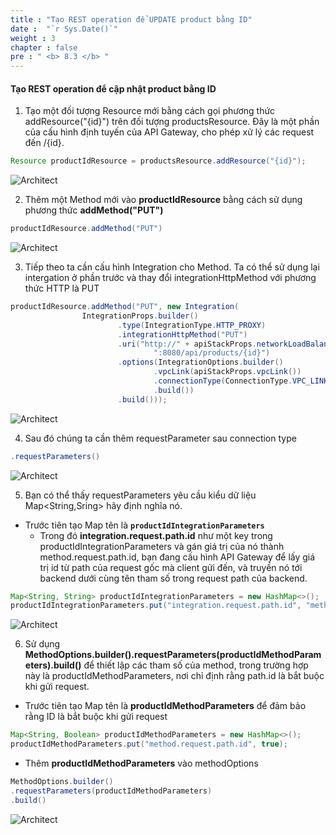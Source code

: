 ```yaml
---
title : "Tạo REST operation để UPDATE product bằng ID"
date :  "`r Sys.Date()`" 
weight : 3
chapter : false
pre : " <b> 8.3 </b> "
---
```


#### Tạo REST operation để cập nhật product bằng ID

1. Tạo một đối tượng Resource mới bằng cách gọi phương thức addResource("{id}") trên đối tượng productsResource. Đây là một phần của cấu hình định tuyến của API Gateway, cho phép xử lý các request đến /{id}.

```java
Resource productIdResource = productsResource.addResource("{id}");
```
![Architect](/images/8/post/01.png?featherlight=false&width=60pc)

2. Thêm một Method mới vào **productIdResource** bằng cách sử dụng phương thức **addMethod("PUT")** 

```java
productIdResource.addMethod("PUT")
```
![Architect](/images/8/post/02.png?featherlight=false&width=60pc)

3. Tiếp theo ta cần cấu hình Integration cho Method. Ta có thể sử dụng lại intergation ở phần trước và thay đổi integrationHttpMethod với phương thức HTTP là PUT

```java
productIdResource.addMethod("PUT", new Integration(
                IntegrationProps.builder()
                        .type(IntegrationType.HTTP_PROXY)
                        .integrationHttpMethod("PUT")
                        .uri("http://" + apiStackProps.networkLoadBalancer().getLoadBalancerDnsName() +
                                ":8080/api/products/{id}")
                        .options(IntegrationOptions.builder()
                                .vpcLink(apiStackProps.vpcLink())
                                .connectionType(ConnectionType.VPC_LINK)
                                .build())
                        .build()));
```
![Architect](/images/8/post/03.png?featherlight=false&width=60pc)

4. Sau đó chúng ta cần thêm requestParameter sau connection type

```java
.requestParameters()
```

![Architect](/images/8/post/04.png?featherlight=false&width=60pc)

5. Bạn có thể thấy requestParameters yêu cầu kiểu dữ liệu Map<String,Sring> hãy định nghĩa nó.
   
+ Trước tiên tạo Map tên là **``productIdIntegrationParameters``**
  - Trong đó **integration.request.path.id** như một key trong productIdIntegrationParameters và gán giá trị của nó thành method.request.path.id, bạn đang cấu hình API Gateway để lấy giá trị id từ path của request gốc mà client gửi đến, và truyền nó tới backend dưới cùng tên tham số trong request path của backend.


```java
Map<String, String> productIdIntegrationParameters = new HashMap<>();
productIdIntegrationParameters.put("integration.request.path.id", "method.request.path.id");
```

![Architect](/images/8/post/05.png?featherlight=false&width=60pc)

6. Sử dụng **MethodOptions.builder().requestParameters(productIdMethodParameters).build()** để thiết lập các tham số của method, trong trường hợp này là productIdMethodParameters, nơi chỉ định rằng path.id là bắt buộc khi gửi request.

- Trước tiên tạo Map tên là **productIdMethodParameters** để đảm bảo rằng ID là bắt buộc khi gửi request

```java
Map<String, Boolean> productIdMethodParameters = new HashMap<>();
productIdMethodParameters.put("method.request.path.id", true);
```

- Thêm  **productIdMethodParameters** vào methodOptions

```java
MethodOptions.builder()
.requestParameters(productIdMethodParameters)
.build()
```

![Architect](/images/8/post/06.png?featherlight=false&width=60pc)
